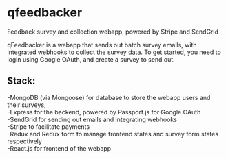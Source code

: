 # qfeedbacker
Feedback survey and collection webapp, powered by Stripe and SendGrid

qFeedbacker is a webapp that sends out batch survey emails, with integrated webhooks to collect the survey data. To get started, you need to login using Google OAuth, and create a survey to send out. 

## Stack: 
-MongoDB (via Mongoose) for database to store the webapp users and their surveys,<br>
-Express for the backend, powered by Passport.js for Google OAuth<br>
-SendGrid for sending out emails and integrating webhooks<br>
-Stripe to facilitate payments<br>
-Redux and Redux form to manage frontend states and survey form states respectively<br>
-React.js for frontend of the webapp

       
       
